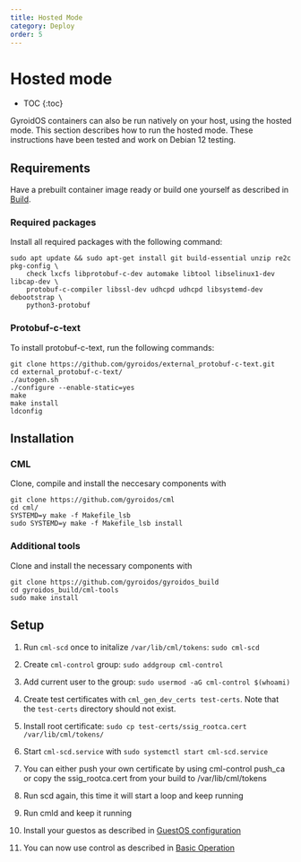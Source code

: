 ```yaml
---
title: Hosted Mode
category: Deploy
order: 5
---
```

# Hosted mode
- TOC
{:toc}

GyroidOS containers can also be run natively on your host, using the hosted mode.
This section describes how to run the hosted mode.
These instructions have been tested and work on Debian 12 testing. 

## Requirements
Have a prebuilt container image ready or build one yourself as described in [Build](/build/build).

### Required packages
Install all required packages with the following command: 
```
sudo apt update && sudo apt-get install git build-essential unzip re2c pkg-config \
    check lxcfs libprotobuf-c-dev automake libtool libselinux1-dev libcap-dev \
    protobuf-c-compiler libssl-dev udhcpd udhcpd libsystemd-dev debootstrap \
    python3-protobuf
```
### Protobuf-c-text
To install protobuf-c-text, run the following commands:
```
git clone https://github.com/gyroidos/external_protobuf-c-text.git
cd external_protobuf-c-text/
./autogen.sh
./configure --enable-static=yes
make 
make install
ldconfig
```

## Installation

### CML
Clone, compile and install the neccesary components with
```
git clone https://github.com/gyroidos/cml
cd cml/
SYSTEMD=y make -f Makefile_lsb 
sudo SYSTEMD=y make -f Makefile_lsb install
```

### Additional tools
Clone and install the necessary components with
```
git clone https://github.com/gyroidos/gyroidos_build
cd gyroidos_build/cml-tools
sudo make install
```

## Setup
1. Run `cml-scd` once to initalize `/var/lib/cml/tokens`: `sudo cml-scd`
2. Create `cml-control` group: `sudo addgroup cml-control`
3. Add current user to the group: `sudo usermod -aG cml-control $(whoami)`
4. Create test certificates with `cml_gen_dev_certs test-certs`. Note that the `test-certs` directory should not exist.
5. Install root certificate: `sudo cp test-certs/ssig_rootca.cert /var/lib/cml/tokens/`
6. Start `cml-scd.service` with `sudo systemctl start cml-scd.service`

3. You can either push your own certificate by using cml-control push_ca or copy the ssig_rootca.cert from your build to /var/lib/cml/tokens
4. Run scd again, this time it will start a loop and keep running
5. Run cmld and keep it running
2. Install your guestos as described in [GuestOS configuration](/operate/guestos_config)
6. You can now use control as described in [Basic Operation](/operate/control)


